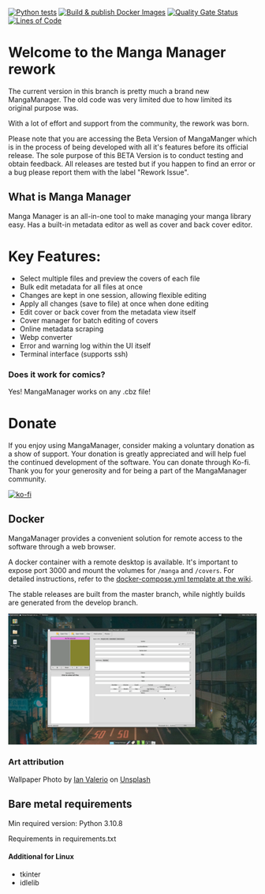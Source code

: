 [![Python tests](https://github.com/ThePromidius/Manga-Manager/actions/workflows/Run_Tests.yml/badge.svg)](https://github.com/ThePromidius/Manga-Manager/actions/workflows/Run_Tests.yml) [![Build & publish Docker Images](https://github.com/ThePromidius/Manga-Manager/actions/workflows/Build_Docker_Images.yml/badge.svg)](https://github.com/ThePromidius/Manga-Manager/actions/workflows/Build_Docker_Images.yml)
[![Quality Gate Status](https://sonarcloud.io/api/project_badges/measure?project=ThePromidius_Manga-Manager&metric=alert_status)](https://sonarcloud.io/summary/new_code?id=ThePromidius_Manga-Manager)
[![Lines of Code](https://sonarcloud.io/api/project_badges/measure?project=ThePromidius_Manga-Manager&metric=ncloc)](https://sonarcloud.io/summary/new_code?id=ThePromidius_Manga-Manager)

# Welcome to the Manga Manager rework

The current version in this branch is pretty much a brand new MangaManager. The old code was very limited due to how limited its original purpose was.

With a lot of effort and support from the community, the rework was born.

Please note that you are accessing the Beta Version of MangaManger which is in the process of being developed with all it's features before its official release. The sole purpose of this BETA Version is to conduct testing and obtain feedback.
All releases are tested but if you happen to find an error or a bug please report them with the label "Rework Issue".

## What is Manga Manager

Manga Manager is an all-in-one tool to make managing your manga library easy.
Has a built-in metadata editor as well as cover and back cover editor.

# Key Features:

* Select multiple files and preview the covers of each file
* Bulk edit metadata for all files at once
* Changes are kept in one session, allowing flexible editing
* Apply all changes (save to file) at once when done editing
* Edit cover or back cover from the metadata view itself
* Cover manager for batch editing of covers
* Online metadata scraping
* Webp converter
* Error and warning log within the UI itself
* Terminal interface (supports ssh)

### Does it work for comics?

Yes! MangaManager works on any .cbz file!

# Donate

If you enjoy using MangaManager, consider making a voluntary donation as a show of support. Your donation is greatly appreciated and will help fuel the continued development of the software.
You can donate through Ko-fi. Thank you for your generosity and for being a part of the MangaManager community.

[![ko-fi](https://ko-fi.com/img/githubbutton_sm.svg)](https://ko-fi.com/U7U4IC14H)

## Docker

MangaManager provides a convenient solution for remote access to the software through a web browser.

A docker container with a remote desktop is available. It's important to expose port 3000 and mount the volumes for `/manga` and `/covers`. For detailed instructions, refer to the [docker-compose.yml template at the wiki](https://github.com/ThePromidius/Manga-Manager/wiki/Docker#docker-composeyml).

The stable releases are built from the master branch, while nightly builds are generated from the develop branch.


![Screenshot-1](/project-docs/Screenshot_1.png)

### Art attribution

Wallpaper Photo by [Ian Valerio](https://unsplash.com/@iangvalerio?utm_source=unsplash&utm_medium=referral&utm_content=creditCopyText) on [Unsplash](https://unsplash.com/s/photos/anime?utm_source=unsplash&utm_medium=referral&utm_content=creditCopyText)

## Bare metal requirements

Min required version: Python 3.10.8

Requirements in requirements.txt

#### Additional for Linux
- tkinter
- idlelib